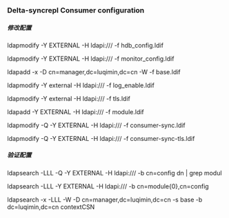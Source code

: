 ### Delta-syncrepl Consumer configuration

##### 修改配置
ldapmodify -Y EXTERNAL  -H ldapi:/// -f hdb_config.ldif  

ldapmodify -Y EXTERNAL  -H ldapi:/// -f monitor_config.ldif  

ldapadd -x -D cn=manager,dc=luqimin,dc=cn -W -f base.ldif  

ldapmodify -Y external -H ldapi:/// -f log_enable.ldif  

ldapmodify -Y external -H ldapi:/// -f tls.ldif  

ldapadd -Y EXTERNAL  -H ldapi:/// -f module.ldif  

ldapmodify -Q -Y EXTERNAL -H ldapi:/// -f consumer-sync.ldif  

ldapmodify -Q -Y EXTERNAL -H ldapi:/// -f consumer-sync-tls.ldif

##### 验证配置
ldapsearch -LLL -Q -Y EXTERNAL -H ldapi:/// -b cn=config dn | grep modul  

ldapsearch -LLL  -Y  EXTERNAL -H ldapi:/// -b cn=module{0},cn=config  

ldapsearch -x -LLL -W -D cn=manager,dc=luqimin,dc=cn -s base -b dc=luqimin,dc=cn contextCSN
